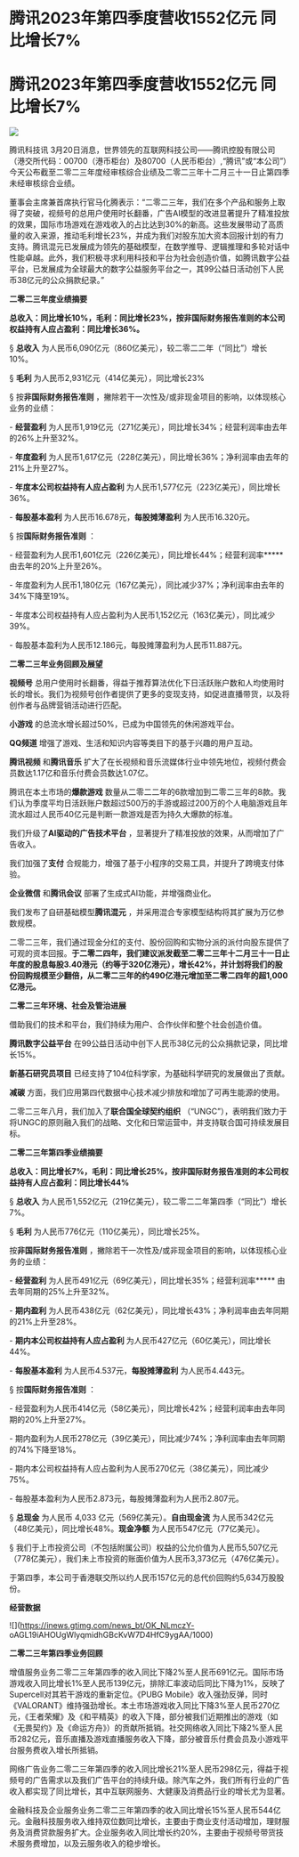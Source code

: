 # 腾讯2023年第四季度营收1552亿元 同比增长7%

# 腾讯2023年第四季度营收1552亿元 同比增长7%

![](https://inews.gtimg.com/news_bt/OIbZ1_6d21ocsgwRi4nRqW1wZyBOBZTa8BoseaHik5uBMAA/1000)

腾讯科技讯
3月20日消息，世界领先的互联网科技公司——腾讯控股有限公司（港交所代码：00700（港币柜台）及80700（人民币柜台）,“腾讯”或“本公司”）今天公布截至二零二三年度经审核综合业绩及二零二三年十二月三十一日止第四季未经审核综合业绩。

董事会主席兼首席执行官马化腾表示：“二零二三年，我们在多个产品和服务上取得了突破，视频号的总用户使用时长翻番，广告AI模型的改进显著提升了精准投放的效果，国际市场游戏在游戏收入的占比达到30%的新高。这些发展带动了高质量的收入来源，推动毛利增长23%，并成为我们对股东加大资本回报计划的有力支持。腾讯混元已发展成为领先的基础模型，在数学推导、逻辑推理和多轮对话中性能卓越。此外，我们积极寻求利用科技和平台为社会创造价值，如腾讯数字公益平台，已发展成为全球最大的数字公益服务平台之一，其99公益日活动创下人民币38亿元的公众捐款纪录。”

**二零二三年度业绩摘要**

**总收入：同比增长10%，毛利：同比增长23%，按非国际财务报告准则的本公司权益持有人应占盈利：同比增长36%。**

§ **总收入** 为人民币6,090亿元（860亿美元），较二零二二年（“同比”）增长10%。

§ **毛利** 为人民币2,931亿元（414亿美元），同比增长23%

§ 按**非国际财务报告准则** ，撇除若干一次性及/或非现金项目的影响，以体现核心业务的业绩：

\- **经营盈利** 为人民币1,919亿元（271亿美元），同比增长34%；经营利润率由去年的26%上升至32%。

\- **年度盈利** 为人民币1,617亿元（228亿美元），同比增长36%；净利润率由去年的21%上升至27%。

\- **年度本公司权益持有人应占盈利** 为人民币1,577亿元（223亿美元），同比增长36%。

\- **每股基本盈利** 为人民币16.678元，**每股摊薄盈利** 为人民币16.320元。

§ 按**国际财务报告准则** ：

\- 经营盈利为人民币1,601亿元（226亿美元），同比增长44%；经营利润率***** 由去年的20%上升至26%。

\- 年度盈利为人民币1,180亿元（167亿美元），同比减少37%；净利润率由去年的34%下降至19%。

\- 年度本公司权益持有人应占盈利为人民币1,152亿元（163亿美元），同比减少39%。

\- 每股基本盈利为人民币12.186元，每股摊薄盈利为人民币11.887元。

**二零二三年业务回顾及展望**

**视频号**
总用户使用时长翻番，得益于推荐算法优化下日活跃账户数和人均使用时长的增长。我们为视频号创作者提供了更多的变现支持，如促进直播带货，以及将创作者与品牌营销活动进行匹配。

**小游戏** 的总流水增长超过50%，已成为中国领先的休闲游戏平台。

**QQ频道** 增强了游戏、生活和知识内容等类目下的基于兴趣的用户互动。

**腾讯视频** 和**腾讯音乐** 扩大了在长视频和音乐流媒体行业中领先地位，视频付费会员数达1.17亿和音乐付费会员数达1.07亿。

腾讯在本土市场的**爆款游戏**
数量从二零二二年的6款增加到二零二三年的8款。我们认为季度平均日活跃账户数超过500万的手游或超过200万的个人电脑游戏且年流水超过人民币40亿元是判断一款游戏是否为持久大爆款的标准。

我们升级了**AI驱动的广告技术平台** ，显著提升了精准投放的效果，从而增加了广告收入。

我们加强了**支付** 合规能力，增强了基于小程序的交易工具，并提升了跨境支付体验。

**企业微信** 和**腾讯会议** 部署了生成式AI功能，并增强商业化。

我们发布了自研基础模型**腾讯混元** ，并采用混合专家模型结构将其扩展为万亿参数规模。

二零二三年，我们通过现金分红的支付、股份回购和实物分派的派付向股东提供了可观的资本回报。**于二零二四年，我们建议派发截至二零二三年十二月三十一日止年度的股息每股3.40港元（约等于320亿港元），增长42%，并计划将我们的股份回购规模至少翻倍，从二零二三年的约490亿港元增加至二零二四年的超1,000亿港元。**

**二零二三年环境、社会及管治进展**

借助我们的技术和平台，我们持续为用户、合作伙伴和整个社会创造价值。

**腾讯数字公益平台** 在99公益日活动中创下人民币38亿元的公众捐款记录，同比增长15%。

**新基石研究员项目** 已经支持了104位科学家，为基础科学研究的发展做出了贡献。

**减碳** 方面，我们应用第四代数据中心技术减少排放和增加了可再生能源的使用。

二零二三年八月，我们加入了**联合国全球契约组织**
（“UNGC”），表明我们致力于将UNGC的原则融入我们的战略、文化和日常运营中，并支持联合国可持续发展目标。

**二零二三年第四季业绩摘要**

**总收入：同比增长7%，毛利：同比增长25%，按非国际财务报告准则的本公司权益持有人应占盈利：同比增长44%**

§ **总收入** 为人民币1,552亿元（219亿美元），较二零二二年第四季（“同比”）增长7%。

§ **毛利** 为人民币776亿元（110亿美元），同比增长25%。

按**非国际财务报告准则** ，撇除若干一次性及/或非现金项目的影响，以体现核心业务的业绩：

\- **经营盈利** 为人民币491亿元（69亿美元），同比增长35%；经营利润率***** 由去年同期的25%上升至32%。

\- **期内盈利** 为人民币438亿元（62亿美元），同比增长43%；净利润率由去年同期的21%上升至28%。

\- **期内本公司权益持有人应占盈利** 为人民币427亿元（60亿美元），同比增长44%。

\- **每股基本盈利** 为人民币4.537元，**每股摊薄盈利** 为人民币4.443元。

§ 按**国际财务报告准则** ：

\- 经营盈利为人民币414亿元（58亿美元），同比增长42%；经营利润率由去年同期的20%上升至27%。

\- 期内盈利为人民币278亿元（39亿美元），同比减少74%；净利润率由去年同期的74%下降至18%。

\- 期内本公司权益持有人应占盈利为人民币270亿元（38亿美元），同比减少75%。

\- 每股基本盈利为人民币2.873元，每股摊薄盈利为人民币2.807元。

§ **总现金** 为人民币 4,033 亿元（569亿美元）。**自由现金流** 为人民币342亿元（48亿美元），同比增长48%。**现金净额**
为人民币547亿元（77亿美元）。

§
我们于上市投资公司（不包括附属公司）权益的公允价值为人民币5,507亿元（778亿美元），我们未上市投资的账面价值为人民币3,373亿元（476亿美元）。

于第四季，本公司于香港联交所以约人民币157亿元的总代价回购约5,634万股股份。

**经营数据**

![](https://inews.gtimg.com/news_bt/OK_NLmczY-
oAGL19iAHOUgWlyqmidhGBcKvW7D4HfC9ygAA/1000)

**二零二三年第四季业务回顾**

增值服务业务二零二三年第四季的收入同比下降2%至人民币691亿元。国际市场游戏收入同比增长1%至人民币139亿元，排除汇率波动后同比下降为1%，反映了Supercell对其若干游戏的重新定位。《PUBG
Mobile》收入强劲反弹，同时《VALORANT》维持强劲增长。本土市场游戏收入同比下降3%至人民币270亿元，《王者荣耀》及《和平精英》的收入下降，部分被我们近期推出的游戏（如《无畏契约》及《命运方舟》）的贡献所抵销。社交网络收入同比下降2%至人民币282亿元，音乐直播及游戏直播服务收入下降，部分被音乐付费会员及小游戏平台服务费收入增长所抵销。

网络广告业务二零二三年第四季的收入同比增长21%至人民币298亿元，得益于视频号的广告需求以及我们广告平台的持续升级。除汽车之外，我们所有行业的广告收入都实现了同比增长，其中互联网服务、大健康及消费品行业的增长尤为显著。

金融科技及企业服务业务二零二三年第四季的收入同比增长15%至人民币544亿元。金融科技服务收入维持双位数同比增长，主要由于商业支付活动增加，理财服务及消费贷款服务扩大。企业服务收入同比增长约20%，主要由于视频号带货技术服务费增加，以及云服务收入的稳步增长。

